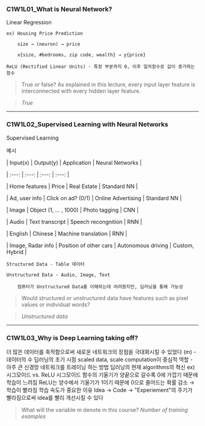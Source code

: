 ### C1W1L01_What is Neural Network?

Linear Regression

    ex) Housing Price Prediction

        size → (neuron) → price

        x{size, #bedrooms, zip code, wealth} → y{price}

    ReLU (Rectified Linear Units) - 특정 부분까지 0, 이후 일차함수로 값이 증가하는 함수

> True or false? As explained in this lecture, every input layer feature is interconnected with every hidden layer feature.

> _True_

---

### C1W1L02_Supervised Learning with Neural Networks

Supervised Learning

예시

| Input(x) | Output(y) | Application | Neural Networks |

| :---: | :---: | :---: | :---: |

| Home features | Price | Real Estate | Standard NN |

| Ad, user info | Click on ad? (0/1) | Online Advertising | Standard NN |

| Image | Object (1, ... , 1000) | Photo tagging | CNN |

| Audio | Text transcript | Speech recongnition | RNN |

| English | Chinese | Machine translation | RNN |

| Image, Radar info | Position of other cars | Autonomous driving | Custom, Hybrid |

    Structured Data - Table 데이터

    Unstructured Data - Audio, Image, Text

        컴퓨터가 Unstructured Data를 이해하는데 어려웠지만, 딥러닝을 통해 가능성
        
> Would structured or unstructured data have features such as pixel values or individual words?

> _Unstructured data_

---

### C1W1L03_Why is Deep Learning taking off?

더 많은 데이터를 축적함으로써 새로운 네트워크의 장점을 극대화시킬 수 있었다
(m) - 데이터의 수
딥러닝의 초기 시점
    scaled data, scale computation이 중심적 역할 - 아주 큰 신경망 네트워크를 트레이닝 하는 방법
딥러닝의 현재
    algorithms의 혁신
        ex) 시그모이드 vs. ReLU
            시그모이드 함수의 기울기가 양끝으로 갈수록 0에 가깝기 때문에 학습이 느려짐
            ReLU는 양수에서 기울기가 1이기 때문에 0으로 줄어드는 확률 감소 → 학습이 빨라짐
학습 속도가 중요한 이유
    Idea → Code → "Experiement"의 주기가 빨라짐으로써 idea를 빨리 개선시킬 수 있다

> What will the variable m denote in this course?
> _Number of training examples_